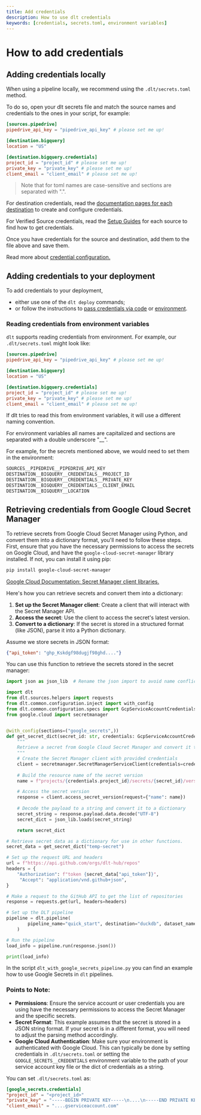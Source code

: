 ```yaml
---
title: Add credentials
description: How to use dlt credentials
keywords: [credentials, secrets.toml, environment variables]
---
```


# How to add credentials

## Adding credentials locally

When using a pipeline locally, we recommend using the `.dlt/secrets.toml` method.

To do so, open your dlt secrets file and match the source names and credentials to the ones in your
script, for example:

```toml
[sources.pipedrive]
pipedrive_api_key = "pipedrive_api_key" # please set me up!

[destination.bigquery]
location = "US"

[destination.bigquery.credentials]
project_id = "project_id" # please set me up!
private_key = "private_key" # please set me up!
client_email = "client_email" # please set me up!
```
> Note that for toml names are case-sensitive and sections are separated with ".".

For destination credentials, read the [documentation pages for each destination](../dlt-ecosystem/destinations) to create and configure
credentials.

For Verified Source credentials, read the [Setup Guides](../dlt-ecosystem/verified-sources) for each source to find how to get credentials.

Once you have credentials for the source and destination, add them to the file above and save them.

Read more about [credential configuration.](../general-usage/credentials)

## Adding credentials to your deployment

To add credentials to your deployment,

- either use one of the `dlt deploy` commands;
- or follow the instructions to [pass credentials via code](../general-usage/credentials/configuration#pass-credentials-as-code)
or [environment](../general-usage/credentials/config_providers#environment-provider).

### Reading credentials from environment variables

`dlt` supports reading credentials from environment. For example, our `.dlt/secrets.toml` might look like:

```toml
[sources.pipedrive]
pipedrive_api_key = "pipedrive_api_key" # please set me up!

[destination.bigquery]
location = "US"

[destination.bigquery.credentials]
project_id = "project_id" # please set me up!
private_key = "private_key" # please set me up!
client_email = "client_email" # please set me up!
```

If dlt tries to read this from environment variables, it will use a different naming convention.

For environment variables all names are capitalized and sections are separated with a double underscore "__".

For example, for the secrets mentioned above, we would need to set them in the environment:

```sh
SOURCES__PIPEDRIVE__PIPEDRIVE_API_KEY
DESTINATION__BIGQUERY__CREDENTIALS__PROJECT_ID
DESTINATION__BIGQUERY__CREDENTIALS__PRIVATE_KEY
DESTINATION__BIGQUERY__CREDENTIALS__CLIENT_EMAIL
DESTINATION__BIGQUERY__LOCATION
```

## Retrieving credentials from Google Cloud Secret Manager
To retrieve secrets from Google Cloud Secret Manager using Python, and convert them into a dictionary format, you'll need to follow these steps. First, ensure that you have the necessary permissions to access the secrets on Google Cloud, and have the `google-cloud-secret-manager` library installed. If not, you can install it using pip:

```sh
pip install google-cloud-secret-manager
```

[Google Cloud Documentation: Secret Manager client libraries.](https://cloud.google.com/secret-manager/docs/reference/libraries)

Here's how you can retrieve secrets and convert them into a dictionary:

1. **Set up the Secret Manager client**: Create a client that will interact with the Secret Manager API.
2. **Access the secret**: Use the client to access the secret's latest version.
3. **Convert to a dictionary**: If the secret is stored in a structured format (like JSON), parse it into a Python dictionary.

Assume we store secrets in JSON format:
```json
{"api_token": "ghp_Kskdgf98dugjf98ghd...."}
```

You can use this function to retrieve the secrets stored in the secret manager:

```py
import json as json_lib  # Rename the json import to avoid name conflict

import dlt
from dlt.sources.helpers import requests
from dlt.common.configuration.inject import with_config
from dlt.common.configuration.specs import GcpServiceAccountCredentials
from google.cloud import secretmanager


@with_config(sections=("google_secrets",))
def get_secret_dict(secret_id: str, credentials: GcpServiceAccountCredentials = dlt.secrets.value) -> dict:
    """
    Retrieve a secret from Google Cloud Secret Manager and convert it to a dictionary.
    """
    # Create the Secret Manager client with provided credentials
    client = secretmanager.SecretManagerServiceClient(credentials=credentials.to_native_credentials())
    
    # Build the resource name of the secret version
    name = f"projects/{credentials.project_id}/secrets/{secret_id}/versions/latest"

    # Access the secret version
    response = client.access_secret_version(request={"name": name})
    
    # Decode the payload to a string and convert it to a dictionary
    secret_string = response.payload.data.decode("UTF-8")
    secret_dict = json_lib.loads(secret_string)

    return secret_dict

# Retrieve secret data as a dictionary for use in other functions.
secret_data = get_secret_dict("temp-secret")  

# Set up the request URL and headers
url = f"https://api.github.com/orgs/dlt-hub/repos"  
headers = {  
    "Authorization": f"token {secret_data["api_token"]}",  
     "Accept": "application/vnd.github+json",  
}  

# Make a request to the GitHub API to get the list of repositories
response = requests.get(url, headers=headers)  

# Set up the DLT pipeline
pipeline = dlt.pipeline(  
        pipeline_name="quick_start", destination="duckdb", dataset_name="mydata"  
    )

# Run the pipeline      
load_info = pipeline.run(response.json())  

print(load_info)  
```

In the script `dlt_with_google_secrets_pipeline.py` you can find an example how to use Google Secrets in `dlt` pipelines.

### Points to Note:

- **Permissions**: Ensure the service account or user credentials you are using have the necessary permissions to access the Secret Manager and the specific secrets.
- **Secret Format**: This example assumes that the secret is stored in a JSON string format. If your secret is in a different format, you will need to adjust the parsing method accordingly.
- **Google Cloud Authentication**: Make sure your environment is authenticated with Google Cloud. This can typically be done by setting credentials in `.dlt/secrets.toml` or setting the `GOOGLE_SECRETS__CREDENTIALS` environment variable to the path of your service account key file or the dict of credentials as a string.

You can set `.dlt/secrets.toml` as:

```toml
[google_secrets.credentials]  
"project_id" = "<project_id>"  
"private_key" = "-----BEGIN PRIVATE KEY-----\n....\n-----END PRIVATE KEY-----\n"  
"client_email" = "....gserviceaccount.com" 
```